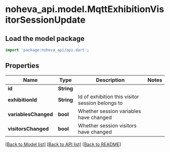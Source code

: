 # noheva_api.model.MqttExhibitionVisitorSessionUpdate

## Load the model package
```dart
import 'package:noheva_api/api.dart';
```

## Properties
Name | Type | Description | Notes
------------ | ------------- | ------------- | -------------
**id** | **String** |  | 
**exhibitionId** | **String** | Id of exhibition this visitor session belongs to | 
**variablesChanged** | **bool** | Whether session variables have changed | 
**visitorsChanged** | **bool** | Whether session visitors have changed | 

[[Back to Model list]](../README.md#documentation-for-models) [[Back to API list]](../README.md#documentation-for-api-endpoints) [[Back to README]](../README.md)


